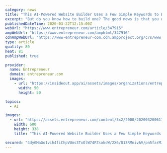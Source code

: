 ```yaml
---
category: news
title: "This AI-Powered Website Builder Uses a Few Simple Keywords to Build Your Entire Site"
excerpt: "But do you know how to build one? The good news is that you don't need to shell out thousands on a web developer, all you need is Leia AI Website Builder. Leia makes it easy to build custom websites from scratch by using artificial intelligence. All you need is a voice description and a few keywords to create a beautiful, mobile-responsive ..."
publishedDateTime: 2020-03-22T12:15:00Z
webUrl: "https://www.entrepreneur.com/article/347916"
ampWebUrl: "https://www.entrepreneur.com/amphtml/347916"
cdnAmpWebUrl: "https://www-entrepreneur-com.cdn.ampproject.org/c/s/www.entrepreneur.com/amphtml/347916"
type: article
quality: 80
heat: 81
published: true

provider:
  name: Entrepreneur
  domain: entrepreneur.com
  images:
    - url: "https://insideout.app/ai/assets/images/organizations/entrepreneur.com-50x50.jpg"
      width: 50
      height: 50

topics:
  - AI

images:
  - url: "https://assets.entrepreneur.com/content/3x2/2000/20200320061120-LeiaWebsiteBuilder.jpeg?width=600&crop=16:9"
    width: 600
    height: 338
    title: "This AI-Powered Website Builder Uses a Few Simple Keywords to Build Your Entire Site"

secured: "4dyGMaGo1vih4fiChpVUms3TxOlW74FZsokcW/2X6/813RMnivAV/pn5farMJoLXsJcuagbpS/8mH65Es1dmj5AWT8mFmyVIVqMfF8qEbGODfUAgVe2k4YprdCki3RmLe4JfQY76sqede641Df4RhU902EzM9DGsSSk8bWt9o12SQPiPTQEP5yRZe2/HZhVx/639H7ma+mecrm8blBfmXxTf4Bmi8aKbMsTCpH149mre/f+9WmtGD0TkelTGKEHcE9s0slGLwAjoLjryvtZK4feqFBFn6gGWvCzjputJceCT0C6sHsx21l15W5bqJ46KxTQpp9w+vV5fz5NgNhYZrCkdHe4qAxwawDqyrBm7su+KnGa0oC0VDXkOIQG7dnr4HM7Yl4uShQJEGxwSQvSYCR44U6zdk62fBvh2wDDCBHMlcM1A9etcJuJBf/yelMBXee9Z9LhMKaTsnRchp1pD/CPlkRgTVexVGVJd5qB+mc8=;aefuxBkUy8lyzNsi0acPaA=="
---
```


